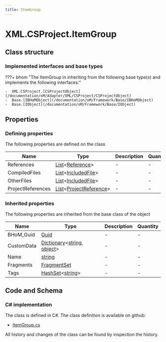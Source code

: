 ```yaml
---
title: ItemGroup
---
```


# XML.CSProject.ItemGroup



## Class structure

### Implemented interfaces and base types

???+ bhom "The ItemGroup in inheriting from the following base type(s) and implements the following interfaces:"

    -  XML.CSProject.[CSProjectObject](/documentation/oM/Adapter/XML/CSProject/CSProjectObject)
    -  Base.[IBHoMObject](/documentation/oM/Framework/Base/IBHoMObject)
    -  Base.[IObject](/documentation/oM/Framework/Base/IObject)


## Properties



### Defining properties

The following properties are defined on the class

| Name             | Type             | Description      | Quantity         |
|------------------|------------------|------------------|------------------|
| References | [List](https://learn.microsoft.com/en-us/dotnet/api/System.Collections.Generic.List-1?view=netstandard-2.0)&lt;[Reference](/documentation/oM/Adapter/XML/CSProject/Reference)&gt; | - | - |
| CompiledFiles | [List](https://learn.microsoft.com/en-us/dotnet/api/System.Collections.Generic.List-1?view=netstandard-2.0)&lt;[IncludedFile](/documentation/oM/Adapter/XML/CSProject/IncludedFile)&gt; | - | - |
| OtherFiles | [List](https://learn.microsoft.com/en-us/dotnet/api/System.Collections.Generic.List-1?view=netstandard-2.0)&lt;[IncludedFile](/documentation/oM/Adapter/XML/CSProject/IncludedFile)&gt; | - | - |
| ProjectReferences | [List](https://learn.microsoft.com/en-us/dotnet/api/System.Collections.Generic.List-1?view=netstandard-2.0)&lt;[ProjectReference](/documentation/oM/Adapter/XML/CSProject/ProjectReference)&gt; | - | - |


### Inherited properties
The following properties are inherited from the base class of the object

| Name             | Type             | Description      | Quantity         |
|------------------|------------------|------------------|------------------|
| BHoM_Guid | [Guid](https://learn.microsoft.com/en-us/dotnet/api/System.Guid?view=netstandard-2.0) | - | - |
| CustomData | [Dictionary](https://learn.microsoft.com/en-us/dotnet/api/System.Collections.Generic.Dictionary-2?view=netstandard-2.0)&lt;[string](https://learn.microsoft.com/en-us/dotnet/api/System.String?view=netstandard-2.0), [object](https://learn.microsoft.com/en-us/dotnet/api/System.Object?view=netstandard-2.0)&gt; | - | - |
| Name | [string](https://learn.microsoft.com/en-us/dotnet/api/System.String?view=netstandard-2.0) | - | - |
| Fragments | [FragmentSet](/documentation/oM/Framework/Base/FragmentSet) | - | - |
| Tags | [HashSet](https://learn.microsoft.com/en-us/dotnet/api/System.Collections.Generic.HashSet-1?view=netstandard-2.0)&lt;[string](https://learn.microsoft.com/en-us/dotnet/api/System.String?view=netstandard-2.0)&gt; | - | - |


## Code and Schema

### C# implementation

The class is defined in C#. The class definition is available on github:

- [ItemGroup.cs](https://github.com/BHoM/XML_Toolkit/blob/develop/XML_oM/CSProject/ItemGroup/ItemGroup.cs)

All history and changes of the class can be found by inspection the history.

